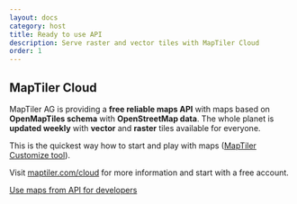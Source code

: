 ```yaml
---
layout: docs
category: host
title: Ready to use API
description: Serve raster and vector tiles with MapTiler Cloud
order: 1
---
```

## MapTiler Cloud

MapTiler AG is providing a **free reliable maps API** with maps based on **OpenMapTiles schema** with **OpenStreetMap data**. The whole planet is **updated weekly** with **vector** and **raster** tiles available for everyone.

This is the quickest way how to start and play with maps ([MapTiler Customize tool](https://www.maptiler.com/cloud/customize/)).

Visit [maptiler.com/cloud](https://www.maptiler.com/cloud/) for more information and start with a free account.

<a href="https://www.maptiler.com/cloud/" class="btn">Use maps from API for developers</a>
